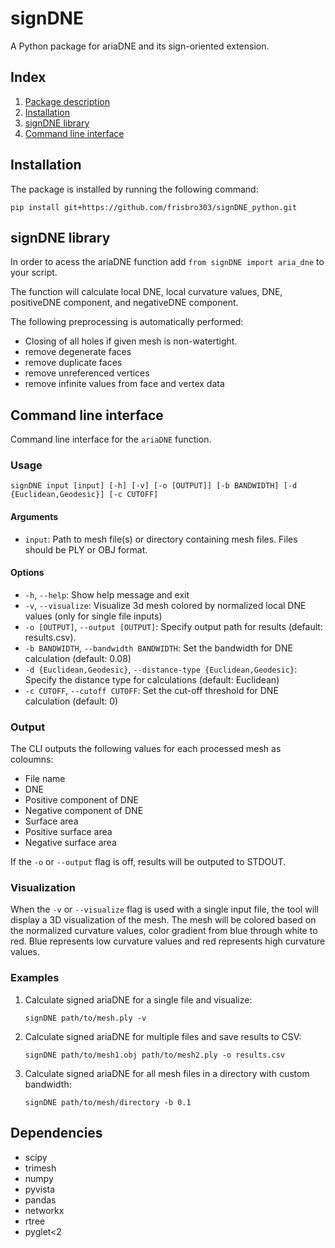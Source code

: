 # signDNE
A Python package for ariaDNE and its sign-oriented extension.

## Index
1. [Package description](#Package-description)
2. [Installation](#Installation)
3. [signDNE library](#signDNE-library)
4. [Command line interface](#Command-line-interface)

## Installation
The package is installed by running the following command:
```
pip install git+https://github.com/frisbro303/signDNE_python.git
```

## signDNE library
In order to acess the ariaDNE function add `from signDNE import aria_dne` to your script.

The function will calculate local DNE, local curvature values, DNE, positiveDNE component, and negativeDNE component.

The following preprocessing is automatically performed:
- Closing of all holes if given mesh is non-watertight.
- remove degenerate faces
- remove duplicate faces
- remove unreferenced vertices
- remove infinite values from face and vertex data
  

## Command line interface
Command line interface for the `ariaDNE` function.

### Usage
```
signDNE input [input] [-h] [-v] [-o [OUTPUT]] [-b BANDWIDTH] [-d {Euclidean,Geodesic}] [-c CUTOFF]
```

#### Arguments

- `input`: Path to mesh file(s) or directory containing mesh files. Files should be PLY or OBJ format. 

#### Options

- `-h`, `--help`: Show help message and exit
- `-v`, `--visualize`: Visualize 3d mesh colored by normalized local DNE values (only for single file inputs)
- `-o [OUTPUT]`, `--output [OUTPUT]`: Specify output path for results (default: results.csv).
- `-b BANDWIDTH`, `--bandwidth BANDWIDTH`: Set the bandwidth for DNE calculation (default: 0.08)
- `-d {Euclidean,Geodesic}`, `--distance-type {Euclidean,Geodesic}`: Specify the distance type for calculations (default: Euclidean)
- `-c CUTOFF`, `--cutoff CUTOFF`: Set the cut-off threshold for DNE calculation (default: 0)

### Output

The CLI outputs the following values for each processed mesh as coloumns:

- File name
- DNE
- Positive component of DNE
- Negative component of DNE
- Surface area
- Positive surface area
- Negative surface area

If the `-o` or `--output` flag is off, results will be outputed to STDOUT.

### Visualization

When the `-v` or `--visualize` flag is used with a single input file, the tool will display a 3D visualization of the mesh. The mesh will be colored based on the normalized curvature values, color gradient from blue through white to red. Blue represents low curvature values and red represents high curvature values.

### Examples

1. Calculate signed ariaDNE for a single file and visualize:
   ```
   signDNE path/to/mesh.ply -v
   ```

2. Calculate signed ariaDNE for multiple files and save results to CSV:
   ```
   signDNE path/to/mesh1.obj path/to/mesh2.ply -o results.csv
   ```

3. Calculate signed ariaDNE for all mesh files in a directory with custom bandwidth:
   ```
   signDNE path/to/mesh/directory -b 0.1
   ```



## Dependencies
- scipy
- trimesh
- numpy
- pyvista
- pandas
- networkx
- rtree
- pyglet<2

